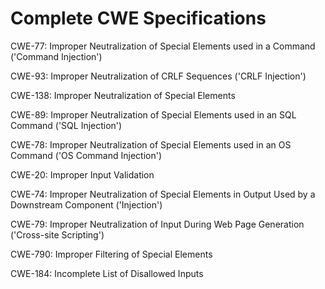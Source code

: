 

# Complete CWE Specifications

CWE-77: Improper Neutralization of Special Elements used in a Command ('Command Injection')

CWE-93: Improper Neutralization of CRLF Sequences ('CRLF Injection')

CWE-138: Improper Neutralization of Special Elements

CWE-89: Improper Neutralization of Special Elements used in an SQL Command ('SQL Injection')

CWE-78: Improper Neutralization of Special Elements used in an OS Command ('OS Command Injection')

CWE-20: Improper Input Validation

CWE-74: Improper Neutralization of Special Elements in Output Used by a Downstream Component ('Injection')

CWE-79: Improper Neutralization of Input During Web Page Generation ('Cross-site Scripting')

CWE-790: Improper Filtering of Special Elements

CWE-184: Incomplete List of Disallowed Inputs